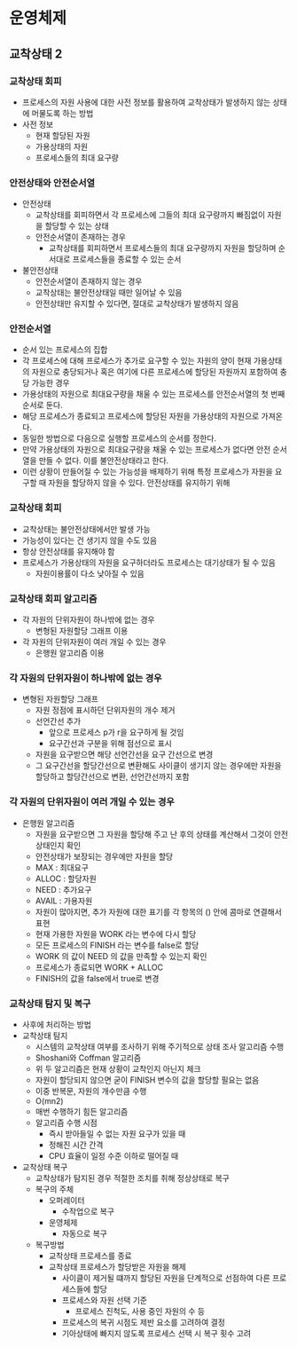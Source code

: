 # 운영체제

## 교착상태 2

### 교착상태 회피

- 프로세스의 자원 사용에 대한 사전 정보를 활용하여 교착상태가 발생하지 않는 상태에 머물도록 하는 방법
- 사전 정보
  - 현재 할당된 자원
  - 가용상태의 자원
  - 프로세스들의 최대 요구량

### 안전상태와 안전순서열

- 안전상태
  - 교착상태를 회피하면서 각 프로세스에 그들의 최대 요구량까지 빠짐없이 자원을 할당할 수 있는 상태
  - 안전순서열이 존재하는 경우
    - 교착상태를 회피하면서 프로세스들의 최대 요구량까지 자원을 할당하며 순서대로 프로세스들을 종료할 수 있는 순서
- 불안전상태
  - 안전순서열이 존재하지 않는 경우
  - 교착상태는 불안전상태일 때만 일어날 수 있음
  - 안전상태만 유지할 수 있다면, 절대로 교착상태가 발생하지 않음

### 안전순서열

- 순서 있는 프로세스의 집합
- 각 프로세스에 대해 프로세스가 추가로 요구할 수 있는 자원의 양이 현재 가용상태의 자원으로 충당되거나 혹은 여기에 다른 프로세스에 할당된 자원까지 포함하여 충당 가능한 경우
- 가용상태의 자원으로 최대요구량을 채울 수 있는 프로세스를 안전순서열의 첫 번째 순서로 둔다.
- 해당 프로세스가 종료되고 프로세스에 할당된 자원을 가용상태의 자원으로 가져온다.
- 동일한 방법으로 다음으로 실행할 프로세스의 순서를 정한다.
- 만약 가용상태의 자원으로 최대요구량을 채울 수 있는 프로세스가 없다면 안전 순서열을 만들 수 없다. 이를 불안전상태라고 한다.
- 이런 상황이 만들어질 수 있는 가능성을 배제하기 위해 특정 프로세스가 자원을 요구할 때 자원을 할당하지 않을 수 있다. 안전상태를 유지하기 위해

### 교착상태 회피

- 교착상태는 불안전상태에서만 발생 가능
- 가능성이 있다는 건 생기지 않을 수도 있음
- 항상 안전상태를 유지해야 함
- 프로세스가 가용상태의 자원을 요구하더라도 프로세스는 대기상태가 될 수 있음
  - 자원이용률이 다소 낮아질 수 있음

### 교착상태 회피 알고리즘

- 각 자원의 단위자원이 하나밖에 없는 경우
  - 변형된 자원할당 그래프 이용
- 각 자원의 단위자원이 여러 개일 수 있는 경우
  - 은행원 알고리즘 이용

### 각 자원의 단위자원이 하나밖에 없는 경우

- 변형된 자원할당 그래프
  - 자원 정점에 표시하던 단위자원의 개수 제거
  - 선언간선 추가
    - 앞으로 프로세스 p가 r을 요구하게 될 것임
    - 요구간선과 구분을 위해 점선으로 표시
  - 자원을 요구받으면 해당 선언간선을 요구 간선으로 변경
  - 그 요구간선을 할당간선으로 변환해도 사이클이 생기지 않는 경우에만 자원을 할당하고 할당간선으로 변환, 선언간선까지 포함

### 각 자원의 단위자원이 여러 개일 수 있는 경우

- 은행원 알고리즘
  - 자원을 요구받으면 그 자원을 할당해 주고 난 후의 상태를 계산해서 그것이 안전상태인지 확인
  - 안전상태가 보장되는 경우에만 자원을 할당
  - MAX : 최대요구
  - ALLOC : 할당자원
  - NEED : 추가요구
  - AVAIL : 가용자원
  - 자원이 많아지면, 추가 자원에 대한 표기를 각 항목의 () 안에 콤마로 연결해서 표현
  - 현재 가용한 자원을 WORK 라는 변수에 다시 할당
  - 모든 프로세스의 FINISH 라는 변수를 false로 할당
  - WORK 의 값이 NEED 의 값을 만족할 수 있는지 확인
  - 프로세스가 종료되면 WORK + ALLOC
  - FINISH의 값을 false에서 true로 변경

### 교착상태 탐지 및 복구

- 사후에 처리하는 방법
- 교착상태 탐지
  - 시스템의 교착상태 여부를 조사하기 위해 주기적으로 상태 조사 알고리즘 수행
  - Shoshani와 Coffman 알고리즘
  - 위 두 알고리즘은 현재 상황이 교착인지 아닌지 체크
  - 자원이 할당되지 않으면 굳이 FINISH 변수의 값을 할당할 필요는 없음
  - 이중 반복문, 자원의 개수만큼 수행
  - O(mn2)
  - 매번 수행하기 힘든 알고리즘
  - 알고리즘 수행 시점
    - 즉시 받아들일 수 없는 자원 요구가 있을 때
    - 정해진 시간 간격
    - CPU 효율이 일정 수준 이하로 떨어질 때
- 교착상태 복구
  - 교착상태가 탐지된 경우 적절한 조치를 취해 정상상태로 복구
  - 복구의 주체
    - 오퍼레이터
      - 수작업으로 복구
    - 운영체제
      - 자동으로 복구
  - 복구방법
    - 교착상태 프로세스를 종료
    - 교착상태 프로세스가 할당받은 자원을 해제
      - 사이클이 제거될 떄까지 할당된 자원을 단계적으로 선점하여 다른 프로세스들에 할당
      - 프로세스와 자원 선택 기준
        - 프로세스 진척도, 사용 중인 자원의 수 등
      - 프로세스의 복귀 시점도 제반 요소를 고려하여 결정
      - 기아상태에 빠지지 않도록 프로세스 선택 시 복구 횟수 고려
